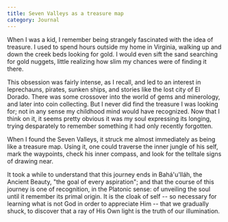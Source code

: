 ```yaml
---
title: Seven Valleys as a treasure map
category: Journal
---
```


When I was a kid, I remember being strangely fascinated with the idea of
treasure.  I used to spend hours outside my home in Virginia, walking up
and down the creek beds looking for gold.  I would even sift the sand
searching for gold nuggets, little realizing how slim my chances were of
finding it there.

This obsession was fairly intense, as I recall, and led to an interest in
leprechauns, pirates, sunken ships, and stories like the lost city of El
Dorado.  There was some crossover into the world of gems and minerology,
and later into coin collecting.  But I never did find the treasure I was
looking for; not in any sense my childhood mind would have recognized.  Now
that I think on it, it seems pretty obvious it was my soul expressing its
longing, trying desparately to remember something it had only recently
forgotten.

When I found the Seven Valleys, it struck me almost immediately as being
like a treasure map.  Using it, one could traverse the inner jungle of his
self, mark the waypoints, check his inner compass, and look for the
telltale signs of drawing near.

It took a while to understand that this journey ends in Bahá'u'lláh, the
Ancient Beauty, "the goal of every aspiration"; and that the course of this
journey is one of recognition, in the Platonic sense: of unveiling the soul
until it remember its primal origin.  It is the cloak of self -- so
necessary for learning what is not God in order to appreciate Him -- that
we gradually shuck, to discover that a ray of His Own light is the truth of
our illumination.
